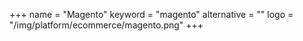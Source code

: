 +++
name = "Magento"
keyword = "magento"
alternative = ""
logo = "/img/platform/ecommerce/magento.png"
+++
